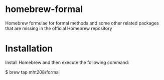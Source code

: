 homebrew-formal
===============

Homebrew formulae for formal methods and some other related packages
that are missing in the official Homebrew repository


Installation
============

Install Homebrew and then execute the following command:

  $ brew tap mht208/formal

